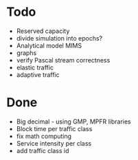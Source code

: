 
# Todo

- Reserved capacity
- divide simulation into epochs?
- Analytical model MIMS
- graphs
- verify Pascal stream correctness
- elastic traffic
- adaptive traffic

# Done

- Big decimal - using GMP, MPFR libraries
- Block time per traffic class
- fix math computing
- Service intensity per class
- add traffic class id
